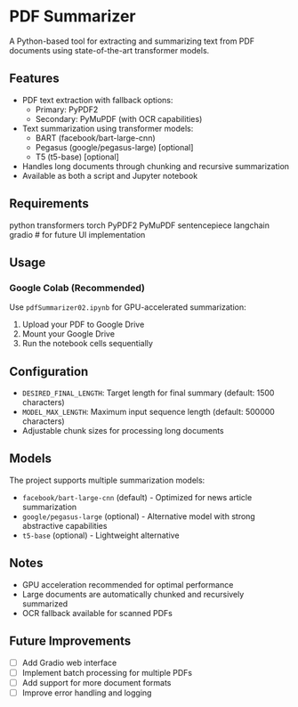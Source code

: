 # PDF Summarizer

A Python-based tool for extracting and summarizing text from PDF documents using state-of-the-art transformer models.

## Features

- PDF text extraction with fallback options:
  - Primary: PyPDF2
  - Secondary: PyMuPDF (with OCR capabilities)
- Text summarization using transformer models:
  - BART (facebook/bart-large-cnn)
  - Pegasus (google/pegasus-large) [optional]
  - T5 (t5-base) [optional]
- Handles long documents through chunking and recursive summarization
- Available as both a script and Jupyter notebook

## Requirements
python
transformers
torch
PyPDF2
PyMuPDF
sentencepiece
langchain
gradio # for future UI implementation

## Usage

### Google Colab (Recommended)
Use `pdfSummarizer02.ipynb` for GPU-accelerated summarization:
1. Upload your PDF to Google Drive
2. Mount your Google Drive
3. Run the notebook cells sequentially

## Configuration

- `DESIRED_FINAL_LENGTH`: Target length for final summary (default: 1500 characters)
- `MODEL_MAX_LENGTH`: Maximum input sequence length (default: 500000 characters)
- Adjustable chunk sizes for processing long documents

## Models

The project supports multiple summarization models:
- `facebook/bart-large-cnn` (default) - Optimized for news article summarization
- `google/pegasus-large` (optional) - Alternative model with strong abstractive capabilities
- `t5-base` (optional) - Lightweight alternative

## Notes

- GPU acceleration recommended for optimal performance
- Large documents are automatically chunked and recursively summarized
- OCR fallback available for scanned PDFs

## Future Improvements

- [ ] Add Gradio web interface
- [ ] Implement batch processing for multiple PDFs
- [ ] Add support for more document formats
- [ ] Improve error handling and logging